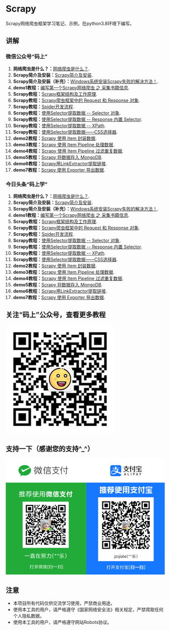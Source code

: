 # Scrapy
Scrapy网络爬虫框架学习笔记、示例，在python3.8环境下编写。



## 讲解

### 微信公众号“码上”
1. **网络爬虫是什么？：**[网络爬虫是什么？](https://mp.weixin.qq.com/s/NCVU677bwSSDTZo-_JFZkg).
2. **Scrapy简介及安装：**[Scrapy简介及安装](https://mp.weixin.qq.com/s/HTog5FclgVP8fqZhGdZg3Q).
3. **Scrapy简介及安装（补充）：**[Windows系统安装Scrapy失败的解决方法！](https://mp.weixin.qq.com/s/5vJ2o0ihTZBxqy3cHZ9ocg).
4. **demo1教程：**[编写第一个Scrapy网络爬虫 之 采集书籍信息](https://mp.weixin.qq.com/s/ibkjbFk1Xi7AKvhr9tg6Qg).
5. **Scrapy教程：**[Scrapy框架结构及工作原理](https://mp.weixin.qq.com/s/sXtY5fdspZ0ksUElpopH2A).
6. **Scrapy教程：**[Scrapy爬虫框架中的 Request 和 Response 对象](https://mp.weixin.qq.com/s/IC2eJBEUkW3gr8bjINaH3g).
7. **Scrapy教程：**[Spider开发流程](https://mp.weixin.qq.com/s/FDLV5KiBmX25b7fwINUJNQ).
8. **Scrapy教程：**[使用Selector提取数据 -- Selector 对象](https://mp.weixin.qq.com/s/DkwzTTYtXj0gF7FEK-ww6g).
9. **Scrapy教程：**[使用Selector提取数据 -- Response 内置 Selector](https://mp.weixin.qq.com/s/hqoG2SvjBen4RZ_81DBUqg).
10. **Scrapy教程：**[使用Selector提取数据 -- XPath](https://mp.weixin.qq.com/s/3TyXxKcbQUlgcoTUz8iUJw).
11. **Scrapy教程：**[使用Selector提取数据——CSS选择器](https://mp.weixin.qq.com/s/z17IMgyCWOXvqtnwqmhf0Q).
12. **demo2教程：**[Scrapy 使用 Item 封装数据](https://mp.weixin.qq.com/s/_bblV0EmwGaN2Ox_dLzRhA).
13. **demo3教程：**[Scrapy 使用 Item Pipeline 处理数据](https://mp.weixin.qq.com/s/t599cplwr5jI3zDbCD86zQ).
14. **demo4教程：**[Scrapy 使用 Item Pipeline 过滤重复数据](https://mp.weixin.qq.com/s/Q_6PPp7Au_g60ExebZZq7w).
15. **demo5教程：**[Scrapy 将数据存入 MongoDB](https://mp.weixin.qq.com/s/vtWzaK7g4fxcyYs2uVOA0w).
16. **demo6教程：**[Scrapy用LinkExtractor提取链接](https://mp.weixin.qq.com/s/kHqmXlfvJfvCrBmTAh1U1w).
17. **demo7教程：**[Scrapy 使用 Exporter 导出数据](https://mp.weixin.qq.com/s/kHqmXlfvJfvCrBmTAh1U1w).


### 今日头条“码上学”
1. **网络爬虫是什么？：**[网络爬虫是什么？](https://www.toutiao.com/i6905303966012211725/).
2. **Scrapy简介及安装：**[Scrapy简介及安装](https://www.toutiao.com/i6905304485355323915/).
3. **Scrapy简介及安装（补充）：**[Windows系统安装Scrapy失败的解决方法！](https://www.toutiao.com/i6905316330849747460/).
4. **demo1教程：**[编写第一个Scrapy网络爬虫 之 采集书籍信息](https://www.toutiao.com/i6905315675930345996/).
5. **Scrapy教程：**[Scrapy框架结构及工作原理](https://www.toutiao.com/i6905932561558913548/).
6. **Scrapy教程：**[Scrapy爬虫框架中的 Request 和 Response 对象](https://www.toutiao.com/i6905995339287822859/).
7. **Scrapy教程：**[Spider开发流程](https://www.toutiao.com/i6906040146215453197/).
8. **Scrapy教程：**[使用Selector提取数据 -- Selector 对象](https://www.toutiao.com/i6906650918599623172/).
9. **Scrapy教程：**[使用Selector提取数据 -- Response 内置 Selector](https://www.toutiao.com/i6906738556379955725/).
10. **Scrapy教程：**[使用Selector提取数据 -- XPath](https://www.toutiao.com/i6907049604336927246/).
11. **Scrapy教程：**[使用Selector提取数据——CSS选择器](https://www.toutiao.com/i6907141986717876739/).
12. **demo2教程：**[Scrapy 使用 Item 封装数据](https://www.toutiao.com/i6907512008271331843/).
13. **demo3教程：**[Scrapy 使用 Item Pipeline 处理数据](https://www.toutiao.com/i6908529281224540680/).
14. **demo4教程：**[Scrapy 使用 Item Pipeline 过滤重复数据](https://www.toutiao.com/i6908547380212171275/).
15. **demo5教程：**[Scrapy 将数据存入 MongoDB](https://www.toutiao.com/i6908905585949852168/).
16. **demo6教程：**[Scrapy用LinkExtractor提取链接](https://www.toutiao.com/i6911218682572177924/).
17. **demo7教程：**[Scrapy 使用 Exporter 导出数据](https://mp.weixin.qq.com/s/kHqmXlfvJfvCrBmTAh1U1w).


## 关注“码上”公众号，查看更多教程
![关注“码上”公众号，查看更多教程](images/mashang.jpg)


## 支持一下（感谢您的支持^_^）
![感谢您的支持^_^](images/pay.png)


## 注意
+ 本项目所有代码仅供交流学习使用，严禁商业用途。
+ 使用本工具的用户，请严格遵守《国家网络安全法》相关规定，严禁爬取任何个人隐私数据。
+ 使用本工具的用户，请严格遵守网站Robots协议。


